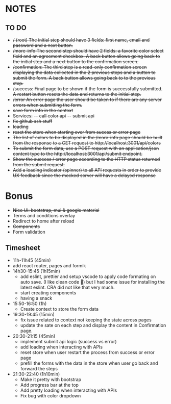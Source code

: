 # NOTES

## TO DO

- ~~/ (root) The initial step should have 3 fields: first name, email and password and a next button.~~
- ~~/more-info The second step should have 2 fields: a favorite color select field and an agreement checkbox. A back button allows going back to the initial step and a next button to the confirmation screen.~~
- ~~/confirmation: The third step is a read-only confirmation screen displaying the data collected in the 2 previous steps and a button to submit the form. A back button allows going back to to the previous step.~~
- ~~/success: Final page to be shown if the form is successfully submitted. A restart button resets the data and returns to the initial step.~~
- ~~/error An error page the user should be taken to if there are any server errors when submitting the form.~~
- ~~save form info in the context~~
- ~~Services:~~
  -- ~~call color api~~
  -- ~~submit api~~
- ~~fix github ssh stuff~~
- ~~loading~~
- ~~reset the store when starting over from sucess or error page~~
- ~~The list of colors to be displayed in the /more-info page should be built from the response to a GET request to http://localhost:3001/api/colors~~
- ~~To submit the form data, use a POST request with an application/json content type to the http://localhost:3001/api/submit endpoint.~~
- ~~Show the success / error page according to the HTTP status returned from the submit request.~~
- ~~Add a loading indicator (spinner) to all API requests in order to provide UX feedback since the mocked server will have a delayed response~~

# Bonus

- ~~Nice UI: bootstrap, mui & google material~~
- Terms and conditions overlay
- Redirect to home after reload
- ~~Components~~
- Form validation

## Timesheet

- 11h-11h45 (45min)
- add react router, pages and formik
- 14h30-15:45 (1h15min)
  - add eslint, prettier and setup vscode to apply code formating on auto save. (I like clean code 🥰) but I had some issue for installing the latest eslint. CRA did not like that very much.
  - start creating components
  - having a snack
- 15:50-16:50 (1h)
  - Create context to store the form data
- 19:30-19:45 (15min)
  - fix issue related to context not keeping the state across pages
  - update the sate on each step and display the content in Confirmation page.
- 20:30-21:15 (45min)
  - implement submit api logic (success vs error)
  - add loading when interacting with APIs
  - reset store when user restart the process from success or error page
  - prefill the forms with the data in the store when user go back and forward the steps
- 21:30-22:40 (1h10min)
  - Make it pretty with bootstrap
  - Add progress bar at the top
  - Add pretty loading when interacting with APIs
  - Fix bug with color dropdown
